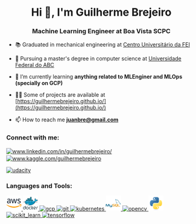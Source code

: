 <h1 align="center">Hi 👋, I'm Guilherme Brejeiro</h1>
<h3 align="center">Machine Learning Engineer at Boa Vista SCPC</h3>

- :books: Graduated in mechanical engineering at [Centro Universitário da FEI](https://fei.edu.br/)
- :book: Pursuing a master's degree in computer science at [Universidade Federal do ABC](https://poscomp.ufabc.edu.br/)

- 🌱 I’m currently learning **anything related to MLEnginer and MLOps (specially on GCP)**

- 👨‍💻 Some of projects are available at [https://guilhermebrejeiro.github.io/](https://guilhermebrejeiro.github.io/)

- 📫 How to reach me **juanbre@gmail.com**

<h3 align="left">Connect with me:</h3>
<p align="left">
<a href="https://linkedin.com/in/www.linkedin.com/in/guilhermebrejeiro/" target="blank"><img align="center" src="https://cdn.jsdelivr.net/npm/simple-icons@3.0.1/icons/linkedin.svg" alt="www.linkedin.com/in/guilhermebrejeiro/" height="30" width="40" /></a>
<a href="https://kaggle.com/www.kaggle.com/guilhermebrejeiro" target="blank"><img align="center" src="https://cdn.jsdelivr.net/npm/simple-icons@3.0.1/icons/kaggle.svg" alt="www.kaggle.com/guilhermebrejeiro" height="30" width="40" /></a>
</p>


<p><p align="left"> <a href="https://www.udacity.com" target="_blank"> <img src="https://cdn.worldvectorlogo.com/logos/udacity.svg" alt="udacity" width="40" height="40"/> </a>
</p>

<h3 align="left">Languages and Tools:</h3>
<p align="left"> <a href="https://aws.amazon.com" target="_blank"> <img src="https://raw.githubusercontent.com/devicons/devicon/master/icons/amazonwebservices/amazonwebservices-original-wordmark.svg" alt="aws" width="40" height="40"/> </a> <a href="https://www.docker.com/" target="_blank"> <img src="https://raw.githubusercontent.com/devicons/devicon/master/icons/docker/docker-original-wordmark.svg" alt="docker" width="40" height="40"/> </a> <a href="https://cloud.google.com" target="_blank"> <img src="https://www.vectorlogo.zone/logos/google_cloud/google_cloud-icon.svg" alt="gcp" width="40" height="40"/> </a> <a href="https://git-scm.com/" target="_blank"> <img src="https://www.vectorlogo.zone/logos/git-scm/git-scm-icon.svg" alt="git" width="40" height="40"/> </a> <a href="https://kubernetes.io" target="_blank"> <img src="https://www.vectorlogo.zone/logos/kubernetes/kubernetes-icon.svg" alt="kubernetes" width="40" height="40"/> </a> <a href="https://www.mysql.com/" target="_blank"> <img src="https://raw.githubusercontent.com/devicons/devicon/master/icons/mysql/mysql-original-wordmark.svg" alt="mysql" width="40" height="40"/> </a> <a href="https://opencv.org/" target="_blank"> <img src="https://www.vectorlogo.zone/logos/opencv/opencv-icon.svg" alt="opencv" width="40" height="40"/> </a> <a href="https://www.python.org" target="_blank"> <img src="https://raw.githubusercontent.com/devicons/devicon/master/icons/python/python-original.svg" alt="python" width="40" height="40"/> </a> <a href="https://scikit-learn.org/" target="_blank"> <img src="https://upload.wikimedia.org/wikipedia/commons/0/05/Scikit_learn_logo_small.svg" alt="scikit_learn" width="40" height="40"/> </a> <a href="https://www.tensorflow.org" target="_blank"> <img src="https://www.vectorlogo.zone/logos/tensorflow/tensorflow-icon.svg" alt="tensorflow" width="40" height="40"/> </a> </p>



